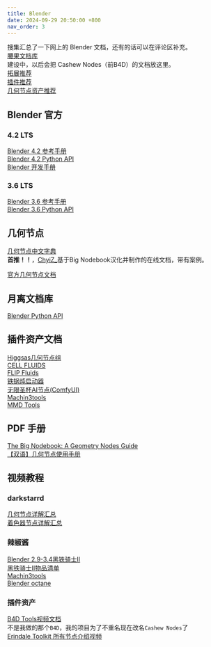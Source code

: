 ```yaml
---
title: Blender
date: 2024-09-29 20:50:00 +800
nav_order: 3
---
```


搜集汇总了一下网上的 Blender 文档，还有的话可以在评论区补充。<br />
[腰果文档库](https://docs.cashewteam.top/)<br />
建设中，以后会把 Cashew Nodes（前B4D）的文档放这里。<br />
[拓展推荐](https://www.cashewteam.top/posts/blender-extensions/)<br />
[插件推荐](https://www.cashewteam.top/posts/blender-plugins/)<br />
[几何节点资产推荐](https://www.cashewteam.top/posts/blender-gn/)<br />

## Blender 官方
### 4.2 LTS
[Blender 4.2 参考手册](https://docs.blender.org/manual/zh-hans/4.2/)<br />
[Blender 4.2 Python API](https://docs.blender.org/api/4.2/)<br />
[Blender 开发手册](https://developer.blender.org/docs/)<br />
### 3.6 LTS
[Blender 3.6 参考手册](https://docs.blender.org/manual/zh-hans/3.6/)<br />
[Blender 3.6 Python API](https://docs.blender.org/api/3.6/)<br />

## 几何节点
[几何节点中文字典](https://blendercz.top/)<br />
**首推！！**，[ChyiZ_](https://www.bilibili.com/video/BV1kixqePEWC/)基于Big Nodebook汉化并制作的在线文档，带有案例。<br />

[官方几何节点文档](https://docs.blender.org/manual/zh-hans/4.2/modeling/geometry_nodes/index.html)<br />

## 月离文档库
[Blender Python API](https://docs.yuelili.com/#/book/Blender/development)<br />

## 插件资产文档
[Higgsas几何节点组](https://higgsas-geo-nodes-manual.readthedocs.io/en/latest/)<br />
[CELL FLUIDS](https://docs.google.com/document/d/1YEuwZ4N0mQoboji6aOqVnUajATJYGoK0NfXYEOX5Y00/edit)<br />
[FLIP Fluids](https://github.com/rlguy/Blender-FLIP-Fluids/wiki)<br />
[铁锅炖启动器](https://shimo.im/docs/B1AwdxZewWhjwe3m/read)<br />
[无限圣杯AI节点(ComfyUI) ](https://shimo.im/docs/Ee32m0w80rfLp4A2/read)<br />
[Machin3tools](https://www.blendermagic.cn/#/article/5311ab7b-481b-11eb-95ed-0242ac110004)<br />
[MMD Tools](https://mmd-blender.fandom.com/wiki/MMD_Tools)<br />

## PDF 手册
[The Big Nodebook: A Geometry Nodes Guide](https://blenderco.cn/70532.html)<br />
[【双语】几何节点使用手册](https://blenderco.cn/96709.html)<br />

## 视频教程
### darkstarrd
[几何节点详解汇总](https://www.bilibili.com/video/BV1kv411T7dD/)<br />
[着色器节点详解汇总](https://www.bilibili.com/video/BV1hr4y1P7cN/)<br />

### 辣椒酱
[Blender 2.9-3.4黑铁骑士Ⅱ](https://www.bilibili.com/video/BV1zh411Y7LX/)<br />
[黑铁骑士Ⅱ物品清单](https://shimo.im/docs/ckYQ8xq6JhVtrGjh/read)<br />
[Machin3tools](https://www.bilibili.com/video/BV1qf4y1C7Ag/)<br />
[Blender octane](https://www.bilibili.com/video/BV1sV411o7wx/)<br />


### 插件资产
[B4D Tools视频文档](https://www.youtube.com/playlist?list=PL8iyOD866LeoeaJjQ1em5rrs_DjIc6-LI)<br />
不是我做的那个`B4D`，我的项目为了不重名现在改名`Cashew Nodes`了<br />
[Erindale Toolkit 所有节点介绍视频](https://www.youtube.com/watch?v=57FaqP_Q36w&t=1s)<br />


